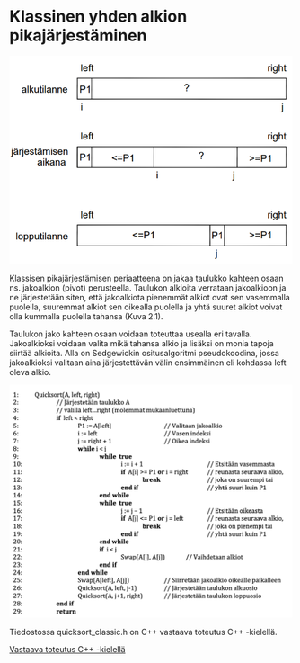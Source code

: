 # Klassinen yhden alkion pikajärjestäminen

<img src="png/classic.png" width="750">

Klassisen pikajärjestämisen periaatteena on jakaa taulukko kahteen osaan ns. jakoalkion (pivot) perusteella. Taulukon alkioita verrataan jakoalkioon ja ne järjestetään siten, että jakoalkiota pienemmät alkiot ovat sen vasemmalla puolella, suuremmat alkiot sen oikealla puolella ja yhtä suuret alkiot voivat olla kummalla puolella tahansa (Kuva 2.1).

Taulukon jako kahteen osaan voidaan toteuttaa usealla eri tavalla. Jakoalkioksi voidaan valita mikä tahansa alkio ja lisäksi on monia tapoja siirtää alkioita. Alla on Sedgewickin ositusalgoritmi pseudokoodina, jossa jakoalkioksi valitaan aina järjestettävän välin ensimmäinen eli kohdassa left oleva alkio.

<img src="png/classic_pseudocode.png" width="750">

Tiedostossa quicksort_classic.h on C++ vastaava toteutus C++ -kielellä.

[Vastaava toteutus C++ -kielellä](https://github.com/lautanal/quicksort/blob/master/src/quicksort_classic.h)
